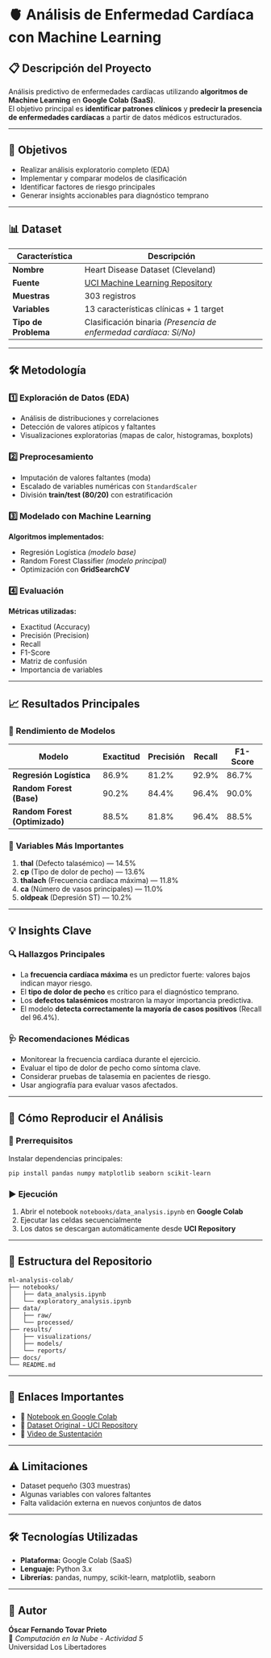 # 🫀 Análisis de Enfermedad Cardíaca con Machine Learning

## 📋 Descripción del Proyecto
Análisis predictivo de enfermedades cardíacas utilizando **algoritmos de Machine Learning** en **Google Colab (SaaS)**.  
El objetivo principal es **identificar patrones clínicos** y **predecir la presencia de enfermedades cardíacas** a partir de datos médicos estructurados.

---

## 🎯 Objetivos

- Realizar análisis exploratorio completo (EDA)  
- Implementar y comparar modelos de clasificación  
- Identificar factores de riesgo principales  
- Generar insights accionables para diagnóstico temprano  

---

## 📊 Dataset

| Característica | Descripción |
|----------------|-------------|
| **Nombre** | Heart Disease Dataset (Cleveland) |
| **Fuente** | [UCI Machine Learning Repository](https://archive.ics.uci.edu/ml/datasets/heart+disease) |
| **Muestras** | 303 registros |
| **Variables** | 13 características clínicas + 1 target |
| **Tipo de Problema** | Clasificación binaria *(Presencia de enfermedad cardíaca: Sí/No)* |

---

## 🛠️ Metodología

### 1️⃣ Exploración de Datos (EDA)
- Análisis de distribuciones y correlaciones  
- Detección de valores atípicos y faltantes  
- Visualizaciones exploratorias (mapas de calor, histogramas, boxplots)

### 2️⃣ Preprocesamiento
- Imputación de valores faltantes (moda)  
- Escalado de variables numéricas con `StandardScaler`  
- División **train/test (80/20)** con estratificación  

### 3️⃣ Modelado con Machine Learning
**Algoritmos implementados:**
- Regresión Logística *(modelo base)*  
- Random Forest Classifier *(modelo principal)*  
- Optimización con **GridSearchCV**

### 4️⃣ Evaluación
**Métricas utilizadas:**
- Exactitud (Accuracy)  
- Precisión (Precision)  
- Recall  
- F1-Score  
- Matriz de confusión  
- Importancia de variables  

---

## 📈 Resultados Principales

### 🔹 Rendimiento de Modelos

| Modelo | Exactitud | Precisión | Recall | F1-Score |
|--------|------------|-----------|---------|-----------|
| **Regresión Logística** | 86.9% | 81.2% | 92.9% | 86.7% |
| **Random Forest (Base)** | 90.2% | 84.4% | 96.4% | 90.0% |
| **Random Forest (Optimizado)** | 88.5% | 81.8% | 96.4% | 88.5% |

### 🔹 Variables Más Importantes
1. **thal** (Defecto talasémico) — 14.5%  
2. **cp** (Tipo de dolor de pecho) — 13.6%  
3. **thalach** (Frecuencia cardíaca máxima) — 11.8%  
4. **ca** (Número de vasos principales) — 11.0%  
5. **oldpeak** (Depresión ST) — 10.2%

---

## 💡 Insights Clave

### 🔍 Hallazgos Principales
- La **frecuencia cardíaca máxima** es un predictor fuerte: valores bajos indican mayor riesgo.  
- El **tipo de dolor de pecho** es crítico para el diagnóstico temprano.  
- Los **defectos talasémicos** mostraron la mayor importancia predictiva.  
- El modelo **detecta correctamente la mayoría de casos positivos** (Recall del 96.4%).

### 🩺 Recomendaciones Médicas
- Monitorear la frecuencia cardíaca durante el ejercicio.  
- Evaluar el tipo de dolor de pecho como síntoma clave.  
- Considerar pruebas de talasemia en pacientes de riesgo.  
- Usar angiografía para evaluar vasos afectados.  

---

## 🚀 Cómo Reproducir el Análisis

### 🔧 Prerrequisitos
Instalar dependencias principales:
```bash
pip install pandas numpy matplotlib seaborn scikit-learn
```

### ▶️ Ejecución
1. Abrir el notebook `notebooks/data_analysis.ipynb` en **Google Colab**  
2. Ejecutar las celdas secuencialmente  
3. Los datos se descargan automáticamente desde **UCI Repository**

---

## 📁 Estructura del Repositorio

```text
ml-analysis-colab/
├── notebooks/
│   ├── data_analysis.ipynb
│   └── exploratory_analysis.ipynb
├── data/
│   ├── raw/
│   └── processed/
├── results/
│   ├── visualizations/
│   ├── models/
│   └── reports/
├── docs/
└── README.md
```

---

## 🔗 Enlaces Importantes
- 📘 [Notebook en Google Colab](#)  
- 🧩 [Dataset Original - UCI Repository](https://archive.ics.uci.edu/ml/datasets/heart+disease)  
- 🎥 [Video de Sustentación](#)  

---

## ⚠️ Limitaciones
- Dataset pequeño (303 muestras)  
- Algunas variables con valores faltantes  
- Falta validación externa en nuevos conjuntos de datos  

---

## 🛠️ Tecnologías Utilizadas
- **Plataforma:** Google Colab (SaaS)  
- **Lenguaje:** Python 3.x  
- **Librerías:** pandas, numpy, scikit-learn, matplotlib, seaborn  

---

## 👥 Autor
**Óscar Fernando Tovar Prieto**  
📘 *Computación en la Nube - Actividad 5*  
Universidad Los Libertadores  
